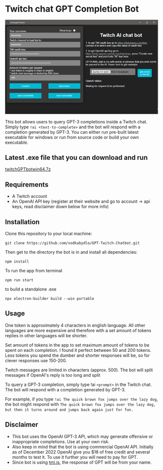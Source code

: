 # Twitch chat GPT Completion Bot
![app preview](https://raw.githubusercontent.com/vodkabydlo/Kata-FE-16/main/src/img/app.png)

This bot allows users to query GPT-3 completions inside a Twitch chat. Simply type `!ai <text-to-complete>` and the bot will respond with a completion generated by GPT-3.
You can either run pre-built latest executable for windows or run from source code or build your own executable.
## Latest .exe file that you can download and run 
[twitchGPTbotwin64.7z](https://drive.google.com/file/d/1hm3G1vBL0gW08mF7mzpL0_LKC7aI2A6d/view?usp=sharing)

## Requirements

* A Twitch account
* An OpenAI API key (register at their website and go to account -> api keys, read disclaimer down below for more info)


## Installation

Clone this repository to your local machine:

```git
git clone https://github.com/vodkabydlo/GPT-Twitch-Chatbot.git
```

Then get to the directory the bot is in and install all dependencies:
```
npm install
```

To run the app from terminal
```
npm run start
```
to build a standalone .exe 
```
npx electron-builder build --win portable
```

## Usage
One token is approximately 4 characters in english language. All other languages are more expensive and therefore with a set
amount of tokens replies in other languages will be shorter.

Set amount of tokens in the app to set maximum amount of tokens to be spent on each completion. I found it perfect between 50 and 200 tokens.
Less tokens you spend the dumber and shorter responses will be, so for clever responses use 150-200. 

Twitch messages are limited in characters (approx. 500). The bot will split messages if OpenAI's reply is too long and split 

To query a GPT-3 completion, simply type !ai `<prompt>` in the Twitch chat. The bot will respond with a completion generated by GPT-3.

For example, if you type `!ai The quick brown fox jumps over the lazy dog`, the bot might respond with 
`The quick brown fox jumps over the lazy dog, but then it turns around and jumps back again just for fun.`



## Disclaimer
* This bot uses the OpenAI GPT-3 API, which may generate offensive or inappropriate completions. Use at your own risk.
* Also keep in mind that the bot is using commercial OpenAI API. Initially as of December 2022 OpenAI give you $18 of
free credit and several months to test it. To use it further you will need to pay for GPT. 
* Since bot is using [tmi.js](https://github.com/tmijs/tmi.js), the response of GPT will be from your name.